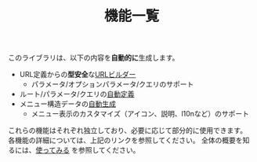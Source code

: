 ﻿---
title: 機能一覧
description: このライブラリが提供する主な機能について説明します。
---
このライブラリは、以下の内容を**自動的に**生成します。

* URL定義からの**型安全**な[URLビルダー](./UrlBuilder/index.md)
    * パラメータ/オプションパラメータ/クエリのサポート
* ルート/パラメータ/クエリの[自動定義](./AutoPageAttribute/index.md)
* メニュー構造データの[自動生成](./MenuBuilder/index.md)
    * メニュー表示のカスタマイズ（アイコン、説明、l10nなど）のサポート

これらの機能はそれぞれ独立しており、必要に応じて部分的に使用できます。
各機能の詳細については、上記のリンクを参照してください。
全体の概要を知るには、[使ってみる](../GettingStart.md) を参照してください。


